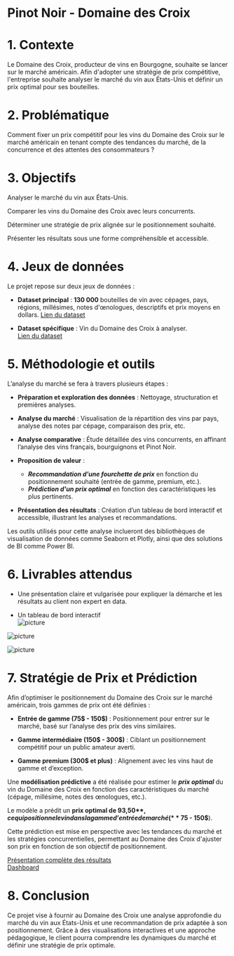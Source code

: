 # Pinot Noir - Domaine des Croix<br>

# 1. Contexte

Le Domaine des Croix, producteur de vins en Bourgogne, souhaite se lancer sur le marché américain. Afin d'adopter une stratégie de prix compétitive, l'entreprise souhaite analyser le marché du vin aux États-Unis et définir un prix optimal pour ses bouteilles.<br>

# 2. Problématique

Comment fixer un prix compétitif pour les vins du Domaine des Croix sur le marché américain en tenant compte des tendances du marché, de la concurrence et des attentes des consommateurs ?<br>

# 3. Objectifs

Analyser le marché du vin aux États-Unis.

Comparer les vins du Domaine des Croix avec leurs concurrents.

Déterminer une stratégie de prix alignée sur le positionnement souhaité.

Présenter les résultats sous une forme compréhensible et accessible.

# 4. Jeux de données

Le projet repose sur deux jeux de données :

* **Dataset principal** : **130 000** bouteilles de vin avec cépages, pays, régions, millésimes, notes d'œnologues, descriptifs et prix moyens en dollars. [Lien du dataset](https://github.com/WildCodeSchool/wilddata/raw/main/wine.zip)

* **Dataset spécifique** : Vin du Domaine des Croix à analyser.<br>
[Lien du dataset](https://raw.githubusercontent.com/WildCodeSchool/wilddata/main/domaine_des_croix.csv)<br>

# 5. Méthodologie et outils

L’analyse du marché se fera à travers plusieurs étapes :

* **Préparation et exploration des données** : Nettoyage, structuration et premières analyses.<br>

* **Analyse du marché** : Visualisation de la répartition des vins par pays, analyse des notes par cépage, comparaison des prix, etc.<br>

* **Analyse comparative** : Étude détaillée des vins concurrents, en affinant l’analyse des vins français, bourguignons et Pinot Noir.<br>

* **Proposition de valeur** : 
    * ***Recommandation d’une fourchette de prix*** en fonction du positionnement souhaité (entrée de gamme, premium, etc.).<br>
    * ***Prédiction d'un prix optimal*** en fonction des caractéristiques les plus pertinents.

* **Présentation des résultats** : Création d’un tableau de bord interactif et accessible, illustrant les analyses et recommandations.<br>

Les outils utilisés pour cette analyse inclueront des bibliothèques de visualisation de données comme Seaborn et Plotly, ainsi que des solutions de BI comme Power BI.<br>

# 6. Livrables attendus

* Une présentation claire et vulgarisée pour expliquer la démarche et les résultats au client non expert en data.

* Un tableau de bord interactif<br>
![picture]()<br>

![picture]()<br>

![picture]()

# 7. Stratégie de Prix et Prédiction

Afin d’optimiser le positionnement du Domaine des Croix sur le marché américain, trois gammes de prix ont été définies :

* **Entrée de gamme (75$ - 150$)** : Positionnement pour entrer sur le marché, basé sur l’analyse des prix des vins similaires.<br>

* **Gamme intermédiaire (150$ - 300$)** : Ciblant un positionnement compétitif pour un public amateur averti.<br>

* **Gamme premium (300$ et plus)** : Alignement avec les vins haut de gamme et d’exception.<br>

Une **modélisation prédictive** a été réalisée pour estimer le ***prix optimal*** du vin du Domaine des Croix en fonction des caractéristiques du marché (cépage, millésime, notes des œnologues, etc.).<br>

Le modèle a prédit un **prix optimal de 93,50$**, ce qui positionne le vin dans la gamme d’entrée de marché (**75$ - 150$**).<br>

Cette prédiction est mise en perspective avec les tendances du marché et les stratégies concurrentielles, permettant au Domaine des Croix d'ajuster son prix en fonction de son objectif de positionnement.<br>

[Présentation complète des résultats](https://docs.google.com/presentation/d/1dYb7lT9FxvQj0Ay8Qtd2zGZXRJKUP7-t/edit?usp=sharing&ouid=117204650817277658970&rtpof=true&sd=true)<br>
[Dashboard]()<br>


# 8. Conclusion

Ce projet vise à fournir au Domaine des Croix une analyse approfondie du marché du vin aux États-Unis et une recommandation de prix adaptée à son positionnement. Grâce à des visualisations interactives et une approche pédagogique, le client pourra comprendre les dynamiques du marché et définir une stratégie de prix optimale.